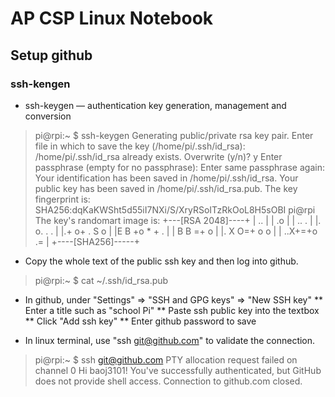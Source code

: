# AP CSP Linux Notebook

## Setup github

### ssh-kengen

* ssh-keygen — authentication key generation, management and conversion

> pi@rpi:~ $ ssh-keygen
> Generating public/private rsa key pair.
> Enter file in which to save the key (/home/pi/.ssh/id_rsa): 
> /home/pi/.ssh/id_rsa already exists.
> Overwrite (y/n)? y
> Enter passphrase (empty for no passphrase): 
> Enter same passphrase again: 
> Your identification has been saved in /home/pi/.ssh/id_rsa.
> Your public key has been saved in /home/pi/.ssh/id_rsa.pub.
> The key fingerprint is:
> SHA256:dqKaKWSht5d55iI7NXi/S/XryRSoITzRkOoL8H5sOBI pi@rpi
> The key's randomart image is:
> +---[RSA 2048]----+
> |    ..           |
> |    .o           |
> |   .. .          |
> |. o. .   .       |
> |.+ o+ . S o      |
> |E B +o * + .     |
> | B B =+   o      |
> |. X O=+  o o     |
> | ..X+=+o .=      |
> +----[SHA256]-----+

* Copy the whole text of the public ssh key and then log into github.

> pi@rpi:~ $ cat ~/.ssh/id_rsa.pub

* In github, under "Settings" => "SSH and GPG keys" => "New SSH key"
** Enter a title such as "school Pi"
** Paste ssh public key into the textbox
** Click "Add ssh key"
** Enter github password to save

* In linux terminal, use "ssh git@github.com" to validate the connection.
> pi@rpi:~ $ ssh git@github.com
> PTY allocation request failed on channel 0
> Hi baoj3101! You've successfully authenticated, but GitHub does not provide shell access.
> Connection to github.com closed.







